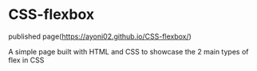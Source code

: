 # CSS-flexbox
published page(https://ayoni02.github.io/CSS-flexbox/)

A simple page built with HTML and CSS to showcase the 2 main types of flex in CSS

